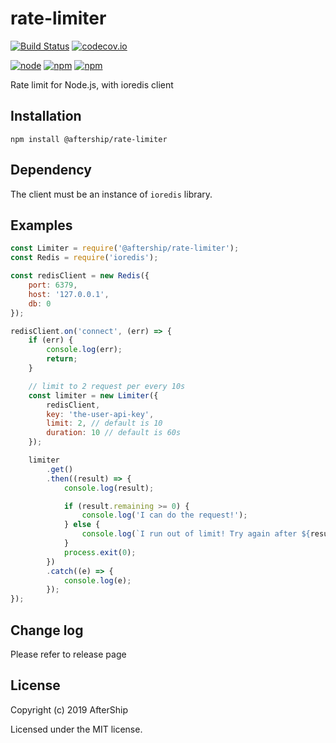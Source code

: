 # rate-limiter

[![Build Status](https://travis-ci.org/AfterShip/rate-limiter.svg?branch=master)](https://travis-ci.org/AfterShip/rate-limiter)
[![codecov.io](https://codecov.io/github/AfterShip/rate-limiter/coverage.svg?branch=master)](https://codecov.io/github/AfterShip/rate-limiter?branch=master)

[![node](https://img.shields.io/node/v/@aftership/rate-limiter.svg)]()
[![npm](https://img.shields.io/npm/v/@aftership/rate-limiter.svg)]()
[![npm](https://img.shields.io/npm/dm/@aftership/rate-limiter.svg)]()


Rate limit for Node.js, with ioredis client

## Installation

```
npm install @aftership/rate-limiter
```

## Dependency
The client must be an instance of `ioredis` library.

## Examples

```javascript
const Limiter = require('@aftership/rate-limiter');
const Redis = require('ioredis');

const redisClient = new Redis({
	port: 6379,
	host: '127.0.0.1',
	db: 0
});

redisClient.on('connect', (err) => {
	if (err) {
		console.log(err);
		return;
	}

	// limit to 2 request per every 10s
	const limiter = new Limiter({
		redisClient,
		key: 'the-user-api-key',
		limit: 2, // default is 10
		duration: 10 // default is 60s
	});

	limiter
		.get()
		.then((result) => {
			console.log(result);

			if (result.remaining >= 0) {
				console.log('I can do the request!');
			} else {
				console.log(`I run out of limit! Try again after ${result.reset} second.`);
			}
			process.exit(0);
		})
		.catch((e) => {
			console.log(e);
		});
});

```

## Change log

Please refer to release page


## License
Copyright (c) 2019 AfterShip

Licensed under the MIT license.
